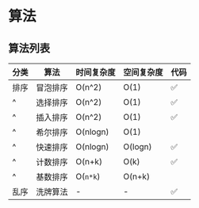 # 算法

## 算法列表

| 分类 | 算法     | 时间复杂度 | 空间复杂度 | 代码 |
| ---- | -------- | ---------- | ---------- | ---- |
| 排序 | 冒泡排序 | O(n^2)     | O(1)       | ✅   |
| ^    | 选择排序 | O(n^2)     | O(1)       | ✅   |
| ^    | 插入排序 | O(n^2)     | O(1)       | ✅   |
| ^    | 希尔排序 | O(nlogn)   | O(1)       |
| ^    | 快速排序 | O(nlogn)   | O(logn)    | ✅   |
| ^    | 计数排序 | O(n+k)     | O(k)       | ✅   |
| ^    | 基数排序 | O(`n*k`)   | O(n+k)     |
| 乱序 | 洗牌算法 | -          | -          | ✅   |
